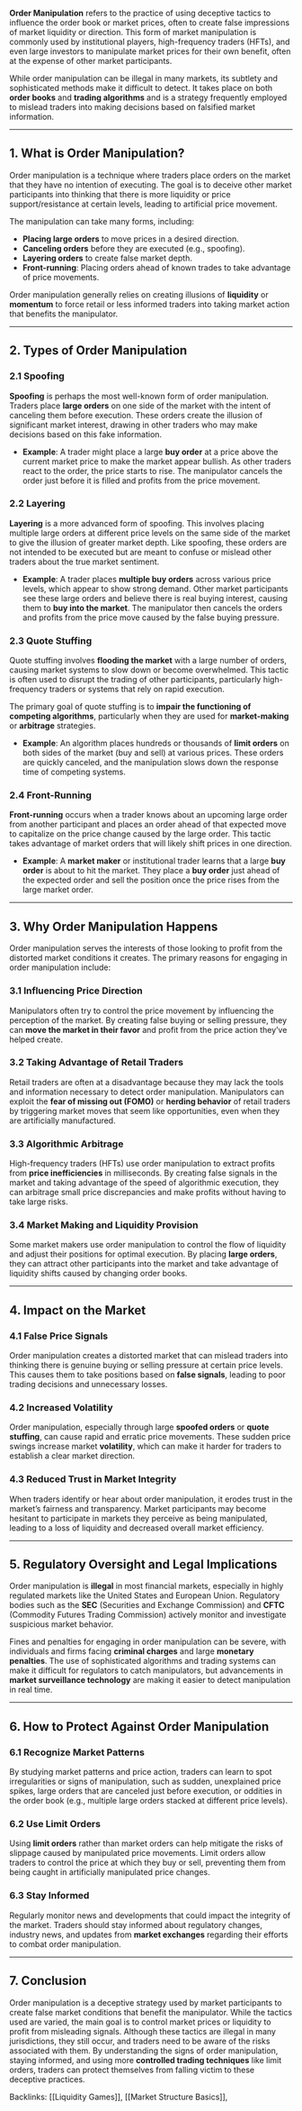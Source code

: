 **Order Manipulation** refers to the practice of using deceptive tactics to influence the order book or market prices, often to create false impressions of market liquidity or direction. This form of market manipulation is commonly used by institutional players, high-frequency traders (HFTs), and even large investors to manipulate market prices for their own benefit, often at the expense of other market participants.

While order manipulation can be illegal in many markets, its subtlety and sophisticated methods make it difficult to detect. It takes place on both **order books** and **trading algorithms** and is a strategy frequently employed to mislead traders into making decisions based on falsified market information.

---

## 1. **What is Order Manipulation?**

Order manipulation is a technique where traders place orders on the market that they have no intention of executing. The goal is to deceive other market participants into thinking that there is more liquidity or price support/resistance at certain levels, leading to artificial price movement.

The manipulation can take many forms, including:

- **Placing large orders** to move prices in a desired direction.
- **Canceling orders** before they are executed (e.g., spoofing).
- **Layering orders** to create false market depth.
- **Front-running**: Placing orders ahead of known trades to take advantage of price movements.

Order manipulation generally relies on creating illusions of **liquidity** or **momentum** to force retail or less informed traders into taking market action that benefits the manipulator.

---

## 2. **Types of Order Manipulation**

### 2.1 **Spoofing**
**Spoofing** is perhaps the most well-known form of order manipulation. Traders place **large orders** on one side of the market with the intent of canceling them before execution. These orders create the illusion of significant market interest, drawing in other traders who may make decisions based on this fake information.

- **Example**: A trader might place a large **buy order** at a price above the current market price to make the market appear bullish. As other traders react to the order, the price starts to rise. The manipulator cancels the order just before it is filled and profits from the price movement.

### 2.2 **Layering**
**Layering** is a more advanced form of spoofing. This involves placing multiple large orders at different price levels on the same side of the market to give the illusion of greater market depth. Like spoofing, these orders are not intended to be executed but are meant to confuse or mislead other traders about the true market sentiment.

- **Example**: A trader places **multiple buy orders** across various price levels, which appear to show strong demand. Other market participants see these large orders and believe there is real buying interest, causing them to **buy into the market**. The manipulator then cancels the orders and profits from the price move caused by the false buying pressure.

### 2.3 **Quote Stuffing**
Quote stuffing involves **flooding the market** with a large number of orders, causing market systems to slow down or become overwhelmed. This tactic is often used to disrupt the trading of other participants, particularly high-frequency traders or systems that rely on rapid execution.

The primary goal of quote stuffing is to **impair the functioning of competing algorithms**, particularly when they are used for **market-making** or **arbitrage** strategies.

- **Example**: An algorithm places hundreds or thousands of **limit orders** on both sides of the market (buy and sell) at various prices. These orders are quickly canceled, and the manipulation slows down the response time of competing systems.

### 2.4 **Front-Running**
**Front-running** occurs when a trader knows about an upcoming large order from another participant and places an order ahead of that expected move to capitalize on the price change caused by the large order. This tactic takes advantage of market orders that will likely shift prices in one direction.

- **Example**: A **market maker** or institutional trader learns that a large **buy order** is about to hit the market. They place a **buy order** just ahead of the expected order and sell the position once the price rises from the large market order.

---

## 3. **Why Order Manipulation Happens**

Order manipulation serves the interests of those looking to profit from the distorted market conditions it creates. The primary reasons for engaging in order manipulation include:

### 3.1 **Influencing Price Direction**
Manipulators often try to control the price movement by influencing the perception of the market. By creating false buying or selling pressure, they can **move the market in their favor** and profit from the price action they’ve helped create.

### 3.2 **Taking Advantage of Retail Traders**
Retail traders are often at a disadvantage because they may lack the tools and information necessary to detect order manipulation. Manipulators can exploit the **fear of missing out (FOMO)** or **herding behavior** of retail traders by triggering market moves that seem like opportunities, even when they are artificially manufactured.

### 3.3 **Algorithmic Arbitrage**
High-frequency traders (HFTs) use order manipulation to extract profits from **price inefficiencies** in milliseconds. By creating false signals in the market and taking advantage of the speed of algorithmic execution, they can arbitrage small price discrepancies and make profits without having to take large risks.

### 3.4 **Market Making and Liquidity Provision**
Some market makers use order manipulation to control the flow of liquidity and adjust their positions for optimal execution. By placing **large orders**, they can attract other participants into the market and take advantage of liquidity shifts caused by changing order books.

---

## 4. **Impact on the Market**

### 4.1 **False Price Signals**
Order manipulation creates a distorted market that can mislead traders into thinking there is genuine buying or selling pressure at certain price levels. This causes them to take positions based on **false signals**, leading to poor trading decisions and unnecessary losses.

### 4.2 **Increased Volatility**
Order manipulation, especially through large **spoofed orders** or **quote stuffing**, can cause rapid and erratic price movements. These sudden price swings increase market **volatility**, which can make it harder for traders to establish a clear market direction.

### 4.3 **Reduced Trust in Market Integrity**
When traders identify or hear about order manipulation, it erodes trust in the market’s fairness and transparency. Market participants may become hesitant to participate in markets they perceive as being manipulated, leading to a loss of liquidity and decreased overall market efficiency.

---

## 5. **Regulatory Oversight and Legal Implications**

Order manipulation is **illegal** in most financial markets, especially in highly regulated markets like the United States and European Union. Regulatory bodies such as the **SEC** (Securities and Exchange Commission) and **CFTC** (Commodity Futures Trading Commission) actively monitor and investigate suspicious market behavior.

Fines and penalties for engaging in order manipulation can be severe, with individuals and firms facing **criminal charges** and large **monetary penalties**. The use of sophisticated algorithms and trading systems can make it difficult for regulators to catch manipulators, but advancements in **market surveillance technology** are making it easier to detect manipulation in real time.

---

## 6. **How to Protect Against Order Manipulation**

### 6.1 **Recognize Market Patterns**
By studying market patterns and price action, traders can learn to spot irregularities or signs of manipulation, such as sudden, unexplained price spikes, large orders that are canceled just before execution, or oddities in the order book (e.g., multiple large orders stacked at different price levels).

### 6.2 **Use Limit Orders**
Using **limit orders** rather than market orders can help mitigate the risks of slippage caused by manipulated price movements. Limit orders allow traders to control the price at which they buy or sell, preventing them from being caught in artificially manipulated price changes.

### 6.3 **Stay Informed**
Regularly monitor news and developments that could impact the integrity of the market. Traders should stay informed about regulatory changes, industry news, and updates from **market exchanges** regarding their efforts to combat order manipulation.

---

## 7. **Conclusion**

Order manipulation is a deceptive strategy used by market participants to create false market conditions that benefit the manipulator. While the tactics used are varied, the main goal is to control market prices or liquidity to profit from misleading signals. Although these tactics are illegal in many jurisdictions, they still occur, and traders need to be aware of the risks associated with them. By understanding the signs of order manipulation, staying informed, and using more **controlled trading techniques** like limit orders, traders can protect themselves from falling victim to these deceptive practices.

Backlinks: [[Liquidity Games]], [[Market Structure Basics]],
